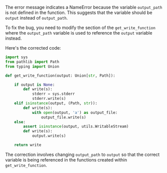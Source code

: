 The error message indicates a NameError because the variable `output_path` is not defined in the function. This suggests that the variable should be `output` instead of `output_path`.

To fix the bug, you need to modify the section of the `get_write_function` where the `output_path` variable is used to reference the `output` variable instead.

Here's the corrected code:

```python
import sys
from pathlib import Path
from typing import Union

def get_write_function(output: Union[str, Path]):

    if output is None:
        def write(s):
            stderr = sys.stderr
            stderr.write(s)
    elif isinstance(output, (Path, str)):
        def write(s):
            with open(output, 'a') as output_file:
                output_file.write(s)
    else:
        assert isinstance(output, utils.WritableStream)
        def write(s):
            output.write(s)

    return write
```

The correction involves changing `output_path` to `output` so that the correct variable is being referenced in the functions created within `get_write_function`.